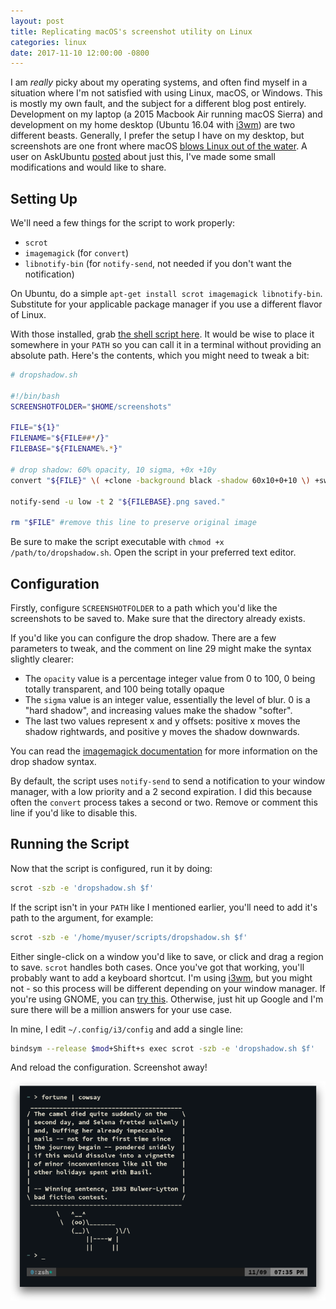 ```yaml
---
layout: post
title: Replicating macOS's screenshot utility on Linux
categories: linux
date: 2017-11-10 12:00:00 -0800
---
```

I am *really* picky about my operating systems, and often find myself in a situation where I'm not satisfied with using Linux, macOS, or Windows. This is mostly my own fault, and the subject for a different blog post entirely. Development on my laptop (a 2015 Macbook Air running macOS Sierra) and development on my home desktop (Ubuntu 16.04 with [i3wm](https://i3wm.org/)) are two different beasts. Generally, I prefer the setup I have on my desktop, but screenshots are one front where macOS [blows Linux out of the water](https://support.apple.com/en-us/HT201361). A user on AskUbuntu [posted](https://askubuntu.com/a/352276/540640) about just this, I've made some small modifications and would like to share.

## Setting Up

We'll need a few things for the script to work properly:

* `scrot`
* `imagemagick` (for `convert`)
* `libnotify-bin` (for `notify-send`, not needed if you don't want the notification)

On Ubuntu, do a simple `apt-get install scrot imagemagick libnotify-bin`. Substitute for your applicable package manager if you use a different flavor of Linux.

With those installed, grab [the shell script here](https://gist.github.com/taylorthurlow/3b544b2a10708124edff969bfbc6c913). It would be wise to place it somewhere in your `PATH` so you can call it in a terminal without providing an absolute path. Here's the contents, which you might need to tweak a bit:

```bash
# dropshadow.sh

#!/bin/bash
SCREENSHOTFOLDER="$HOME/screenshots"

FILE="${1}"
FILENAME="${FILE##*/}"
FILEBASE="${FILENAME%.*}"

# drop shadow: 60% opacity, 10 sigma, +0x +10y
convert "${FILE}" \( +clone -background black -shadow 60x10+0+10 \) +swap -background transparent -layers merge +repage "$SCREENSHOTFOLDER/${FILEBASE}.png"

notify-send -u low -t 2 "${FILEBASE}.png saved."

rm "$FILE" #remove this line to preserve original image
```

Be sure to make the script executable with `chmod +x /path/to/dropshadow.sh`. Open the script in your preferred text editor.

## Configuration

Firstly, configure `SCREENSHOTFOLDER` to a path which you'd like the screenshots to be saved to. Make sure that the directory already exists.

If you'd like you can configure the drop shadow. There are a few parameters to tweak, and the comment on line 29 might make the syntax slightly clearer:

* The `opacity` value is a percentage integer value from 0 to 100, 0 being totally transparent, and 100 being totally opaque
* The `sigma` value is an integer value, essentially the level of blur. 0 is a "hard shadow", and increasing values make the shadow "softer".
* The last two values represent x and y offsets: positive x moves the shadow rightwards, and positive y moves the shadow downwards.

You can read the [imagemagick documentation](http://www.imagemagick.org/Usage/blur/#shadow) for more information on the drop shadow syntax.

By default, the script uses `notify-send` to send a notification to your window manager, with a low priority and a 2 second expiration. I did this because often the `convert` process takes a second or two. Remove or comment this line if you'd like to disable this.

## Running the Script

Now that the script is configured, run it by doing:

```bash
scrot -szb -e 'dropshadow.sh $f'
```

If the script isn't in your `PATH` like I mentioned earlier, you'll need to add it's path to the argument, for example:

```bash
scrot -szb -e '/home/myuser/scripts/dropshadow.sh $f'
```

Either single-click on a window you'd like to save, or click and drag a region to save. `scrot` handles both cases. Once you've got that working, you'll probably want to add a keyboard shortcut. I'm using [i3wm](https://i3wm.org/), but you might not - so this process will be different depending on your window manager. If you're using GNOME, you can [try this](https://askubuntu.com/a/525495/540640). Otherwise, just hit up Google and I'm sure there will be a million answers for your use case.

In mine, I edit `~/.config/i3/config` and add a single line:

```bash
bindsym --release $mod+Shift+s exec scrot -szb -e 'dropshadow.sh $f'
```

And reload the configuration. Screenshot away!

![screenshot with shadow](/assets/uploads/dbu3fyt.png)